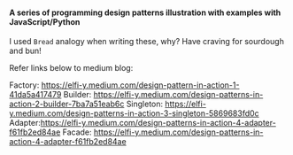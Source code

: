 #### A series of programming design patterns illustration with examples with JavaScript/Python

I used `Bread` analogy when writing these, why? Have craving for sourdough and bun!

Refer links below to medium blog:

Factory: https://elfi-y.medium.com/design-pattern-in-action-1-41da5a417479
Builder: https://elfi-y.medium.com/design-patterns-in-action-2-builder-7ba7a51eab6c
Singleton: https://elfi-y.medium.com/design-patterns-in-action-3-singleton-5869683fd0c
Adapter:https://elfi-y.medium.com/design-patterns-in-action-4-adapter-f61fb2ed84ae
Facade: https://elfi-y.medium.com/design-patterns-in-action-4-adapter-f61fb2ed84ae
